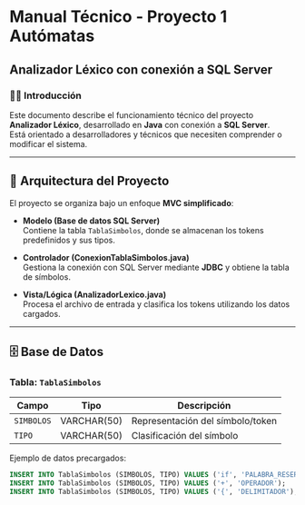 # Manual Técnico - Proyecto 1 Autómatas
## Analizador Léxico con conexión a SQL Server

### 👨‍💻 Introducción
Este documento describe el funcionamiento técnico del proyecto **Analizador Léxico**, desarrollado en **Java** con conexión a **SQL Server**.  
Está orientado a desarrolladores y técnicos que necesiten comprender o modificar el sistema.

---

## 📂 Arquitectura del Proyecto

El proyecto se organiza bajo un enfoque **MVC simplificado**:

- **Modelo (Base de datos SQL Server)**  
  Contiene la tabla `TablaSimbolos`, donde se almacenan los tokens predefinidos y sus tipos.

- **Controlador (ConexionTablaSimbolos.java)**  
  Gestiona la conexión con SQL Server mediante **JDBC** y obtiene la tabla de símbolos.

- **Vista/Lógica (AnalizadorLexico.java)**  
  Procesa el archivo de entrada y clasifica los tokens utilizando los datos cargados.

---

## 🗄️ Base de Datos

### Tabla: `TablaSimbolos`
| Campo      | Tipo         | Descripción                        |
|------------|--------------|------------------------------------|
| `SIMBOLOS` | VARCHAR(50)  | Representación del símbolo/token   |
| `TIPO`     | VARCHAR(50)  | Clasificación del símbolo          |

Ejemplo de datos precargados:
```sql
INSERT INTO TablaSimbolos (SIMBOLOS, TIPO) VALUES ('if', 'PALABRA_RESERVADA');
INSERT INTO TablaSimbolos (SIMBOLOS, TIPO) VALUES ('+', 'OPERADOR');
INSERT INTO TablaSimbolos (SIMBOLOS, TIPO) VALUES ('{', 'DELIMITADOR');
